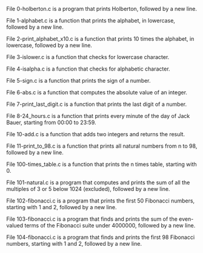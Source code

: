 File 0-holberton.c is a program that prints Holberton, followed by a new line.



File 1-alphabet.c is a function that prints the alphabet, in lowercase, followed by a new line.



File 2-print_alphabet_x10.c is a function that prints 10 times the alphabet, in lowercase, followed by a new line.



File 3-islower.c is a function that checks for lowercase character.



File 4-isalpha.c is a function that checks for alphabetic character.



File 5-sign.c is a function that prints the sign of a number.



File 6-abs.c is a function that computes the absolute value of an integer.



File 7-print_last_digit.c is a function that prints the last digit of a number.



File 8-24_hours.c is a function that prints every minute of the day of Jack Bauer, starting from 00:00 to 23:59.



File 10-add.c is a function that adds two integers and returns the result.



File 11-print_to_98.c is a function that prints all natural numbers from n to 98, followed by a new line.



File 100-times_table.c is a function that prints the n times table, starting with 0.



File 101-natural.c is a program that computes and prints the sum of all the multiples of 3 or 5 below 1024 (excluded), followed by a new line.



File 102-fibonacci.c is a program that prints the first 50 Fibonacci numbers, starting with 1 and 2, followed by a new line.



File 103-fibonacci.c is a program that finds and prints the sum of the even-valued terms of the Fibonacci suite under 4000000, followed by a new line.



File 104-fibonacci.c is a program that finds and prints the first 98 Fibonacci numbers, starting with 1 and 2, followed by a new line.
